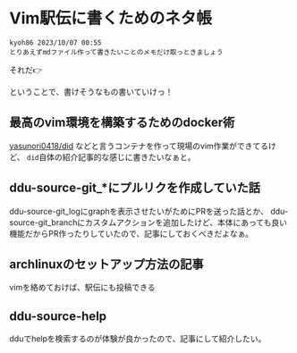# Vim駅伝に書くためのネタ帳

```text
kyoh86 2023/10/07 00:55
とりあえずmdファイル作って書きたいことのメモだけ取っときましょう
```

それだ👉

ということで、書けそうなもの書いていけっ！

## 最高のvim環境を構築するためのdocker術

[yasunori0418/did](https://github.com/yasunori0418/did) などと言うコンテナを作って現場のvim作業ができてるけど、
`did`自体の紹介記事的な感じに書きたいなぁと。

## ddu-source-git_*にプルリクを作成していた話

ddu-source-git_logにgraphを表示させたいがためにPRを送った話とか、
ddu-source-git_branchにカスタムアクションを追加したけど、本体にあっても良い機能だからPR作ったりしていたので、記事にしておくべきだよなぁ。

## archlinuxのセットアップ方法の記事

vimを絡めておけば、駅伝にも投稿できる

## ddu-source-help

dduでhelpを検索するのが体験が良かったので、記事にして紹介したい。
